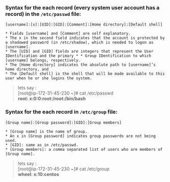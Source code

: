 

### Syntax for the each record (every system user account has a record) in the ` /etc/passwd ` file:                                                                                                                            <br />
` [username]:[x]:[UID]:[GID]:[Comment]:[Home directory]:[Default shell] `

    * Fields [username] and [Comment] are self explanatory.
    * The x in the second field indicates that the account is protected by a shadowed password (in /etc/shadow), which is needed to logon as [username].
    * The [UID] and [GID] fields are integers that represent the User IDentification and the primary * * Group IDentification to which [username] belongs, respectively.
    * The [Home directory] indicates the absolute path to [username]’s home directory, and
    * The [Default shell] is the shell that will be made available to this user when he or she logins the system.


> lets say :                                                                                                                                                                                                                          <br />
[root@ip-172-31-45-230 ~]# cat /etc/passwd                                                                                                                                                                                                                           <br />
**root: x:0:0:root:/root:/bin/bash**



### Syntax for the each record in ` /etc/group ` file:
` [Group name]:[Group password]:[GID]:[Group members] `


    * [Group name] is the name of group.
    * An x in [Group password] indicates group passwords are not being used.
    * [GID]: same as in /etc/passwd.
    * [Group members]: a comma separated list of users who are members of [Group name].


> lets say :                                                                                                                                                                                                                          <br />
 [root@ip-172-31-45-230 ~]# cat /etc/group                                                                                                                                                                                                                           <br />
 **wheel: x:10:centos**
